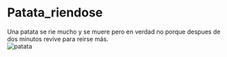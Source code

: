 # Patata_riendose   
Una patata se rie mucho y se muere pero en verdad no porque despues de dos minutos revive para reirse más.   
![patata](https://media.tenor.com/irNhvoagsnEAAAAC/happy-dance-potato-sad-potato.gif)
